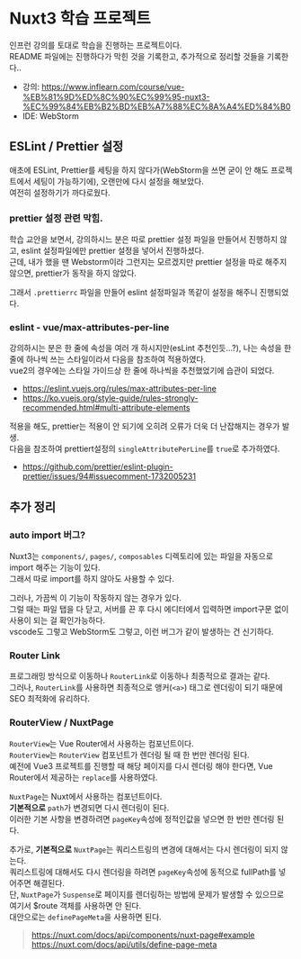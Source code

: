 # Nuxt3 학습 프로젝트
인프런 강의를 토대로 학습을 진행하는 프로젝트이다.  
README 파일에는 진행하다가 막힌 것을 기록한고, 추가적으로 정리할 것들을 기록한다..
- 강의: https://www.inflearn.com/course/vue-%EB%81%9D%ED%8C%90%EC%99%95-nuxt3-%EC%99%84%EB%B2%BD%EB%A7%88%EC%8A%A4%ED%84%B0  
- IDE: WebStorm

## ESLint / Prettier 설정
애초에 ESLint, Prettier를 세팅을 하지 않다가(WebStorm을 쓰면 굳이 안 해도 프로젝트에서 세팅이 가능하기에), 오랜만에 다시 설정을 해보았다.  
여전히 설정하기가 까다로웠다.

### prettier 설정 관련 막힘.
학습 교안을 보면서, 강의하시느 분은 따로 prettier 설정 파일을 만들어서 진행하지 않고, eslint 설정파일에만 prettier 설정을 넣어서 진행하셨다.  
근데, 내가 했을 땐 Webstorm이라 그런지는 모르겠지만 prettier 설정을 따로 해주지 않으면, prettier가 동작을 하지 않았다.

그래서 `.prettierrc` 파일을 만들어 eslint 설정파일과 똑같이 설정을 해주니 진행되었다.

### eslint - vue/max-attributes-per-line
강의하시는 분은 한 줄에 속성을 여러 개 하시지만(esLint 추천인듯...?), 나는 속성을 한 줄에 하나씩 쓰는 스타일이라서 다음을 참조하여 적용하였다.  
vue2의 경우에는 스타일 가이드상 한 줄에 하나씩을 추천했었기에 습관이 되었다.
- https://eslint.vuejs.org/rules/max-attributes-per-line
- https://ko.vuejs.org/style-guide/rules-strongly-recommended.html#multi-attribute-elements

적용을 해도, prettier는 적용이 안 되기에 오히려 오류가 더욱 더 난잡해지는 경우가 발생.  
다음을 참조하여 prettiert설정의 `singleAttributePerLine`를 `true`로 추가하였다.
- https://github.com/prettier/eslint-plugin-prettier/issues/94#issuecomment-1732005231

## 추가 정리

### auto import 버그?
Nuxt3는 `components/`, `pages/`, `composables` 디렉토리에 있는 파일을 자동으로 import 해주는 기능이 있다.  
그래서 따로 import를 하지 않아도 사용할 수 있다.

그러나, 가끔씩 이 기능이 작동하지 않는 경우가 있다.  
그럴 때는 파일 탭을 다 닫고, 서버를 끈 후 다시 에디터에서 입력하면 import구문 없이 사용이 되는 걸 확인가능하다.  
vscode도 그렇고 WebStorm도 그렇고, 이런 버그가 같이 발생하는 건 신기하다.

### Router Link
프로그래밍 방식으로 이동하나 `RouterLink`로 이동하나 최종적으로 결과는 같다.  
그러나, `RouterLink`를 사용하면 최종적으로 앵커(`<a>`) 태그로 렌더링이 되기 때문에 SEO 최적화에 유리하다.

### RouterView / NuxtPage
`RouterView`는 Vue Router에서 사용하는 컴포넌트이다.  
`RouterView`는 `RouterView` 컴포넌트가 렌더링 될 때 한 번만 렌더링 된다.  
예전에 Vue3 프로젝트를 진행할 때 해당 페이지를 다시 렌더링 해야 한다면, Vue Router에서 제공하는 `replace`를 사용하였다. 

`NuxtPage`는 Nuxt에서 사용하는 컴포넌트이다.  
**기본적으로** `path`가 변경되면 다시 렌더링이 된다.  
이러한 기본 사항을 변경하려면 `pageKey`속성에 정적인값을 넣으면 한 번만 렌더링 된다.  

추가로, **기본적으로** `NuxtPage`는 쿼리스트링의 변경에 대해서는 다시 렌더링이 되지 않는다.  
쿼리스트링에 대해서도 다시 렌더링을 하려면 `pageKey`속성에 동적으로 fullPath를 넣어주면 해결된다.  
단, `NuxtPage`가 `Suspense`로 페이지를 렌더링하는 방법에 문제가 발생할 수 있으므로 여기서 $route 객체를 사용하면 안 된다.  
대안으로는 `definePageMeta`을 사용하면 된다.  
> https://nuxt.com/docs/api/components/nuxt-page#example
> https://nuxt.com/docs/api/utils/define-page-meta
